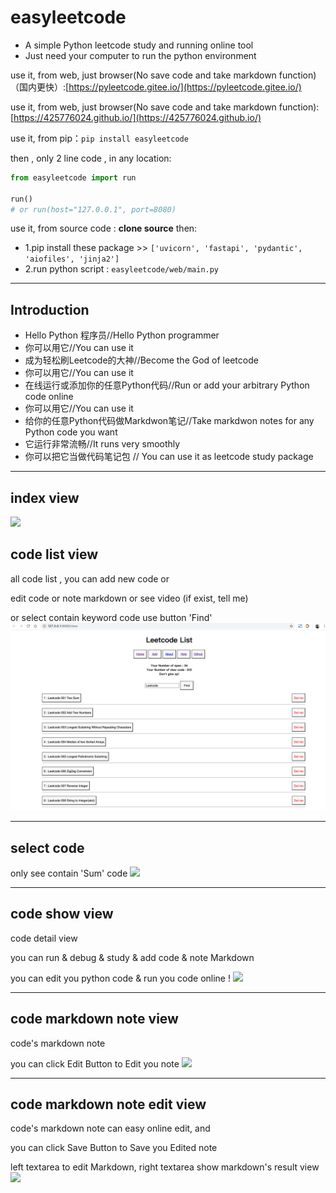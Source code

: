 # easyleetcode

- A simple Python leetcode study and running online tool
- Just need your computer to run the python environment

use it, from web, just browser(No save code and take markdown function)（国内更快）:[https://pyleetcode.gitee.io/](https://pyleetcode.gitee.io/)

use it, from web, just browser(No save code and take markdown function):[https://425776024.github.io/](https://425776024.github.io/)

use it, from pip：`pip install easyleetcode`

then , only 2 line code , in any location:
```python
from easyleetcode import run

run()
# or run(host="127.0.0.1", port=8080)
```

use it, from source code : **clone source** then:
- 1.pip install these package >> `['uvicorn', 'fastapi', 'pydantic', 'aiofiles', 'jinja2']`
- 2.run python script : `easyleetcode/web/main.py`



---

## Introduction


- Hello Python 程序员//Hello Python programmer
- 你可以用它//You can use it
- 成为轻松刷Leetcode的大神//Become the God of leetcode
- 你可以用它//You can use it
- 在线运行或添加你的任意Python代码//Run or add your arbitrary Python code online
- 你可以用它//You can use it
- 给你的任意Python代码做Markdwon笔记//Take markdwon notes for any Python code you want
- 它运行非常流畅//It runs very smoothly
- 你可以把它当做代码笔记包 // You can use it as leetcode study package


---

## index view
![](https://img-blog.csdnimg.cn/20200620202301906.png?x-oss-process=image/watermark,type_ZmFuZ3poZW5naGVpdGk,shadow_10,text_aHR0cHM6Ly9ibG9nLmNzZG4ubmV0L2ppYW5nNDI1Nzc2MDI0,size_16,color_FFFFFF,t_70)


## code list view
all code list , you can add new code or 

edit code or note markdown 
or see video (if exist, tell me)

or select contain keyword code use button 'Find'
![](imgs/code_view.png)

---

## select code
only see contain 'Sum' code
![](https://img-blog.csdnimg.cn/20200620202319563.png?x-oss-process=image/watermark,type_ZmFuZ3poZW5naGVpdGk,shadow_10,text_aHR0cHM6Ly9ibG9nLmNzZG4ubmV0L2ppYW5nNDI1Nzc2MDI0,size_16,color_FFFFFF,t_70)


---

## code show view
code detail view

you can run & debug & study & add code & note Markdown

you can edit you python code & run you code online !
![](https://img-blog.csdnimg.cn/20200620202344743.png?x-oss-process=image/watermark,type_ZmFuZ3poZW5naGVpdGk,shadow_10,text_aHR0cHM6Ly9ibG9nLmNzZG4ubmV0L2ppYW5nNDI1Nzc2MDI0,size_16,color_FFFFFF,t_70)

---

## code markdown note view
code's markdown note 

you can click Edit Button to Edit you note
![](https://img-blog.csdnimg.cn/20200620202407743.png?x-oss-process=image/watermark,type_ZmFuZ3poZW5naGVpdGk,shadow_10,text_aHR0cHM6Ly9ibG9nLmNzZG4ubmV0L2ppYW5nNDI1Nzc2MDI0,size_16,color_FFFFFF,t_70)


---

## code markdown note edit view
code's markdown note can easy online edit, and 

you can click Save Button to Save you Edited note

left textarea to edit Markdown, right textarea show markdown's result view
![](https://img-blog.csdnimg.cn/20200618094528702.png?x-oss-process=image/watermark,type_ZmFuZ3poZW5naGVpdGk,shadow_10,text_aHR0cHM6Ly9ibG9nLmNzZG4ubmV0L2ppYW5nNDI1Nzc2MDI0,size_16,color_FFFFFF,t_70)